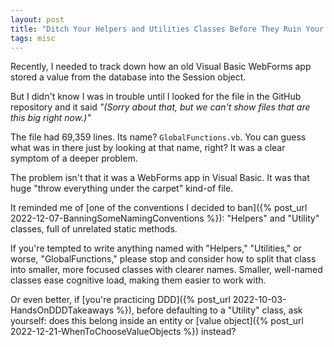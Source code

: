```yaml
---
layout: post
title: "Ditch Your Helpers and Utilities Classes Before They Ruin Your Code"
tags: misc
---
```


Recently, I needed to track down how an old Visual Basic WebForms app stored a value from the database into the Session object.

But I didn't know I was in trouble until I looked for the file in the GitHub repository and it said _"(Sorry about that, but we can't show files that are this big right now.)"_

The file had 69,359 lines. Its name? `GlobalFunctions.vb`. You can guess what was in there just by looking at that name, right? It was a clear symptom of a deeper problem.

The problem isn't that it was a WebForms app in Visual Basic. It was that huge "throw everything under the carpet" kind-of file.

It reminded me of [one of the conventions I decided to ban]({% post_url 2022-12-07-BanningSomeNamingConventions %}): "Helpers" and "Utility" classes, full of unrelated static methods.

If you're tempted to write anything named with "Helpers," "Utilities," or worse,  "GlobalFunctions," please stop and consider how to split that class into smaller, more focused classes with clearer names. Smaller, well-named classes ease cognitive load, making them easier to work with.

Or even better, if [you're practicing DDD]({% post_url 2022-10-03-HandsOnDDDTakeaways %}), before defaulting to a "Utility" class, ask yourself: does this belong inside an entity or [value object]({% post_url 2022-12-21-WhenToChooseValueObjects %}) instead?
